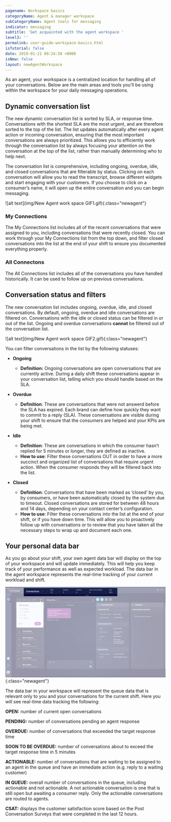 ```yaml
---
pagename: Workspace basics
categoryName: Agent & manager workspace
subCategoryName: Agent tools for messaging
indicator: messaging
subtitle: 'Get acquainted with the agent workspace '
level3: ''
permalink: user-guide-workspace-basics.html
isTutorial: false
date: 2019-01-21 09:24:58 +0000
isNew: false
layout: newAgentWorkspace
---
```


As an agent, your workspace is a centralized location for handling all of your conversations. Below are the main areas and tools you'll be using within the workspace for your daily messaging operations. 

## Dynamic conversation list

The new dynamic conversation list is sorted by SLA, or response time. Conversations with the shortest SLA are the most urgent, and are therefore sorted to the top of the list. The list updates automatically after every agent action or incoming conversation, ensuring that the most important conversations are always prioritized. This allows you to efficiently work through the conversation list by always focusing your attention on the conversation at the top of the list, rather than manually determining who to help next. 

The conversation list is comprehensive, including ongoing, overdue, idle, and closed conversations that are filterable by status. Clicking on each conversation will allow you to read the transcript, browse different widgets and start engaging with your customers. If you choose to click on a consumer’s name, it will open up the entire conversation and you can begin messaging.

![alt text](img/New Agent work space GIF1.gif){:class="newagent"}

### My Connections
The My Connections list includes all of the recent conversations that were assigned to you, including conversations that were recently closed. You can work through your My Connections list from the top down, and filter closed conversations into the list at the end of your shift to ensure you documented everything properly. 

### All Connectons 
The All Connections list includes all of the conversations you have handled historically. It can be used to follow up on previous conversations. 

## Conversation status and filters

The new conversation list includes ongoing, overdue, idle, and closed conversations. By default, ongoing, overdue and idle conversations are filtered on. Conversations with the idle or closed status can be filtered in or out of the list. Ongoing and overdue conversations **cannot** be filtered out of the conversation list. 

![alt text](img/New Agent work space GIF2.gif){:class="newagent"}

You can filter conversations in the list by the following statuses:

* **Ongoing**
    * **Definition:** Ongoing conversations are open conversations that are currently active. During a daily shift these conversations appear in your conversation list, telling which you should handle based on the SLA. 

* **Overdue**
    * **Definition**: These are conversations that were not answerd before the SLA has expired. Each brand can define how quickly they want to commit to a reply (SLA). These conversations are visible during your shift to ensure that the consumers are helped and your KPIs are being met.

* **Idle**
    * **Definition**: These are conversations in which the consumer hasn’t replied for 5 minutes or longer, they are defined as inactive. 
    * **How to use**: Filter these conversations OUT in order to have a more succinct and organized list of conversations that require urgent action. When the consumer responds they will be filtered back into the list. 

* **Closed**
    * **Definition**: Conversations that have been marked as ‘closed’ by you, by consumers, or have been automatically closed by the system due to timeout. Closed conversations are stored for between 48 hours and 14 days, depending on your contact center’s configuration. 
    * **How to use**: Filter these conversations into the list at the end of your shift, or if you have down time. This will allow you to proactively follow up with conversations or to review that you have taken all the necessary steps to wrap up and document each one. 

## Your personal data bar

As you go about your shift, your own agent data bar will display on the top of your workspace and will update immediately. This will help you keep track of your performance as well as expected workload. The data bar in the agent workspace represents the real-time tracking of your current workload and shift.

![image alt text](img/databar.jpg){:class="newagent"}

The data bar in your workspace will represent the queue data that is relevant only to you and your conversations for the current shift. Here you will see real-time data tracking the following:

**OPEN:** number of current open conversations

**PENDING:** number of conversations pending an agent response

**OVERDUE:** number of conversations that exceeded the target response time

**SOON TO BE OVERDUE:** number of conversations about to exceed the target response time in 5 minutes

**ACTIONABLE:** number of conversations that are waiting to be assigned to an agent in the queue and have an immediate action (e.g. reply to a waiting customer)

**IN QUEUE:** overall number of conversations in the queue, including actionable and not actionable. A not actionable conversation is one that is still open but awaiting a consumer reply. Only the actionable conversations are routed to agents.

**CSAT:** displays the customer satisfaction score based on the Post Conversation Surveys that were completed in the last 12 hours.
